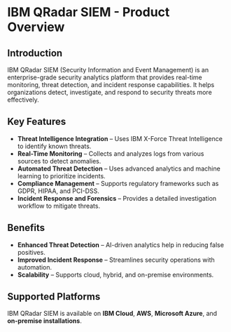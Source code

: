 # IBM QRadar SIEM - Product Overview

## Introduction

IBM QRadar SIEM (Security Information and Event Management) is an enterprise-grade security analytics platform that provides real-time monitoring, threat detection, and incident response capabilities. It helps organizations detect, investigate, and respond to security threats more effectively.

## Key Features

- **Threat Intelligence Integration** – Uses IBM X-Force Threat Intelligence to identify known threats.
- **Real-Time Monitoring** – Collects and analyzes logs from various sources to detect anomalies.
- **Automated Threat Detection** – Uses advanced analytics and machine learning to prioritize incidents.
- **Compliance Management** – Supports regulatory frameworks such as GDPR, HIPAA, and PCI-DSS.
- **Incident Response and Forensics** – Provides a detailed investigation workflow to mitigate threats.

## Benefits

- **Enhanced Threat Detection** – AI-driven analytics help in reducing false positives.
- **Improved Incident Response** – Streamlines security operations with automation.
- **Scalability** – Supports cloud, hybrid, and on-premise environments.

## Supported Platforms

IBM QRadar SIEM is available on **IBM Cloud**, **AWS**, **Microsoft Azure**, and **on-premise installations**.

